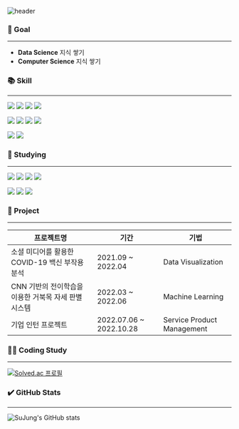 <!--
**rtw-Git/rtw-Git** is a ✨ _special_ ✨ repository because its `README.md` (this file) appears on your GitHub profile.

Here are some ideas to get you started:

- 🔭 I’m currently working on ...
- 🌱 I’m currently learning ...
- 👯 I’m looking to collaborate on ...
- 🤔 I’m looking for help with ...
- 💬 Ask me about ...
- 📫 How to reach me: ...
- 😄 Pronouns: ...
- ⚡ Fun fact: ...

-->
![header](https://capsule-render.vercel.app/api?type=waving!&color=auto&height=200&section=header&text=SuJung%20Kim&fontSize=90)

### 🙌 Goal
___
- **Data Science** 지식 쌓기
- **Computer Science** 지식 쌓기


### 📚 Skill
___
<img src="https://img.shields.io/badge/Python-3776AB?style=flat&logo=python&logoColor=white"/> <img src="https://img.shields.io/badge/Jupyter Notebook-F37626?style=flat&logo=r&logoColor=white"/> <img src="https://img.shields.io/badge/MySQL-4479A1?style=flat&logo=mysql&logoColor=white"/> <img src="https://img.shields.io/badge/MongoDB-47A248?style=flat&logo=mongodb&logoColor=white"/>

<img src="https://img.shields.io/badge/R-276DC3?style=flat&logo=r&logoColor=white"/> <img src="https://img.shields.io/badge/RStudio-75AADB?style=flat&logo=rstudio&logoColor=white"/> <img src="https://img.shields.io/badge/C-A8B9CC?style=flat&logo=c&logoColor=white"/> <img src="https://img.shields.io/badge/Java-007396?style=flat&logo=java&logoColor=white"/>

<img src="https://img.shields.io/badge/HTML-E34F26?style=flat&logo=html&logoColor=white"/> <img src="https://img.shields.io/badge/CSS-1572B6?style=flat&logo=css&logoColor=white"/>


### 📖 Studying
___
<img src="https://img.shields.io/badge/Linux-FCC624?style=flat&logo=linux&logoColor=white"/> <img src="https://img.shields.io/badge/Kotlin-7F52FF?style=flat&logo=kotlin&logoColor=white"/> <img src="https://img.shields.io/badge/VMware Workstation-607078?style=flat&logo=vmware&logoColor=white"/> <img src="https://img.shields.io/badge/Android Studio-3DDC84?style=flat&logo=android studio&logoColor=white"/>

<img src="https://img.shields.io/badge/CS-lightgray?"/> <img src="https://img.shields.io/badge/Computer Nework-lightgray?"/> <img src="https://img.shields.io/badge/GitHub-181717?style=flat&logo=github&logoColor=white"/>


### 💪 Project
___
프로젝트명                                         |기간                   |기법
---------------------------------------------------|----------------------|---------------------
소셜 미디어를 활용한 COVID-19 백신 부작용 분석      |2021.09 ~ 2022.04      |Data Visualization
CNN 기반의 전이학습을 이용한 거북목 자세 판별 시스템|2022.03 ~ 2022.06       |Machine Learning
기업 인턴 프로젝트                                 |2022.07.06 ~ 2022.10.28 |Service Product Management


### 👩‍💻 Coding Study
___
[![Solved.ac
프로필](http://mazassumnida.wtf/api/v2/generate_badge?boj=rtw0203)](https://solved.ac/rtw0203)


### ✔️ GitHub Stats
___
![SuJung's GitHub stats](https://github-readme-stats.vercel.app/api?username=rtw-Git&show_icons=true&theme=radical)
